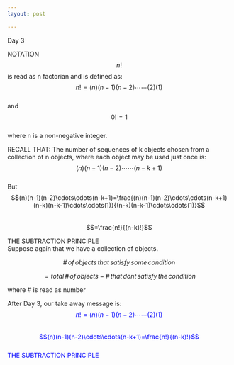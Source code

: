 ```yaml
---
layout: post

---
```

Day 3

NOTATION  
$$n!$$ is read as n factorian and is defined as:  
$$n!=(n)(n-1)(n-2)\cdots\cdots(2)(1)$$  
and $$0!=1$$  
where n is a non-negative integer.  

RECALL THAT:
The number of sequences of k objects chosen from a collection of n objects, where each object may be used just once is: $$(n)(n-1)(n-2)\cdots\cdots(n-k+1)$$  
But  
$$(n)(n-1)(n-2)\cdots\cdots(n-k+1)=\frac{(n)(n-1)(n-2)\cdots\cdots(n-k+1)(n-k)(n-k-1)\cdots\cdots(1)}{(n-k)(n-k-1)\cdots\cdots(1)}$$  
$$=\frac{n!}{(n-k)!}$$  

THE SUBTRACTION PRINCIPLE  
Suppose again that we have a collection of objects.  
 
$$\#\,of\,objects\,that\,satisfy\,some\,condition$$

$$=total\,\#\,of\,objects-\#\,that\,dont\,satisfy\,the\,condition$$

where \# is read as number

After Day 3, our take away message is:  
<span style="color:blue">$$n!=(n)(n-1)(n-2)\cdots\cdots(2)(1)$$</span>     
<span style="color:blue">$$(n)(n-1)(n-2)\cdots\cdots(n-k+1)=\frac{n!}{(n-k)!}$$</span>     
<span style="color:blue">THE SUBTRACTION PRINCIPLE</span>    